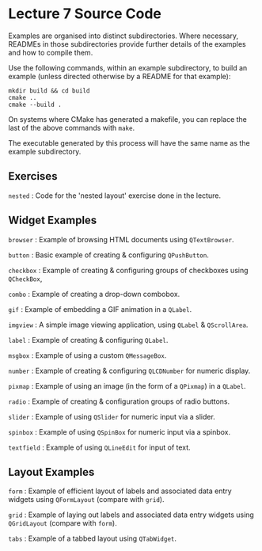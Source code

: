 # Lecture 7 Source Code

Examples are organised into distinct subdirectories. Where necessary,
READMEs in those subdirectories provide further details of the examples
and how to compile them.

Use the following commands, within an example subdirectory, to build an
example (unless directed otherwise by a README for that example):

    mkdir build && cd build
    cmake ..
    cmake --build .

On systems where CMake has generated a makefile, you can replace the
last of the above commands with `make`.

The executable generated by this process will have the same name as the
example subdirectory.

## Exercises

`nested`
: Code for the 'nested layout' exercise done in the lecture.

## Widget Examples

`browser`
: Example of browsing HTML documents using `QTextBrowser`.

`button`
: Basic example of creating & configuring `QPushButton`.

`checkbox`
: Example of creating & configuring groups of checkboxes using `QCheckBox`,

`combo`
: Example of creating a drop-down combobox.

`gif`
: Example of embedding a GIF animation in a `QLabel`.

`imgview`
: A simple image viewing application, using `QLabel` & `QScrollArea`.

`label`
: Example of creating & configuring `QLabel`.

`msgbox`
: Example of using a custom `QMessageBox`.

`number`
: Example of creating & configuring `QLCDNumber` for numeric display.

`pixmap`
: Example of using an image (in the form of a `QPixmap`) in a `QLabel`.

`radio`
: Example of creating & configuration groups of radio buttons.

`slider`
: Example of using `QSlider` for numeric input via a slider.

`spinbox`
: Example of using `QSpinBox` for numeric input via a spinbox.

`textfield`
: Example of using `QLineEdit` for input of text.

## Layout Examples

`form`
: Example of efficient layout of labels and associated data entry widgets
using `QFormLayout` (compare with `grid`).

`grid`
: Example of laying out labels and associated data entry widgets using
`QGridLayout` (compare with `form`).

`tabs`
: Example of a tabbed layout using `QTabWidget`.
